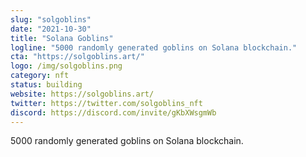 ```yaml
---
slug: "solgoblins"
date: "2021-10-30"
title: "Solana Goblins"
logline: "5000 randomly generated goblins on Solana blockchain."
cta: "https://solgoblins.art/"
logo: /img/solgoblins.png
category: nft
status: building
website: https://solgoblins.art/
twitter: https://twitter.com/solgoblins_nft
discord: https://discord.com/invite/gKbXWsgmWb
---
```


5000 randomly generated goblins on Solana blockchain.
